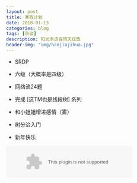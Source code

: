 ```yaml
---
layout: post
title: 寒假计划
date: 2018-01-13
categories: blog
tags: [杂谈]
description: 阳光本该在晴天绽放
header-img: "img/hanjiajihua.jpg"
---
```


- SRDP

- 六级（大概率是四级）

- 网络流24题

- 完成 [这TM也是线段树] 系列

- 和小姐姐增进感情（雾）

- 树分治入门

- 新年快乐

<embed src="//music.163.com/style/swf/widget.swf?sid=28363806&type=2&auto=1&width=320&height=66" width="340" height="86"  allowNetworking="all">
